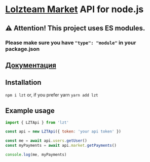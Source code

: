 # [Lolzteam Market](https://lzt.market/) API for node.js

## ⚠️ Attention! This project uses ES modules.
### Please make sure you have `"type": "module"` in your package.json

## [Документация](https://github.com/NztForum/node-lzt/blob/master/docs-ru.md)

## Installation
`npm i lzt`
or, if you prefer yarn
`yarn add lzt`

## Example usage

```js
import { LZTApi } from 'lzt'

const api = new LZTApi({ token: 'your api token' })

const me = await api.users.getUser()
const myPayments = await api.market.getPayments()

console.log(me, myPayments)
```
